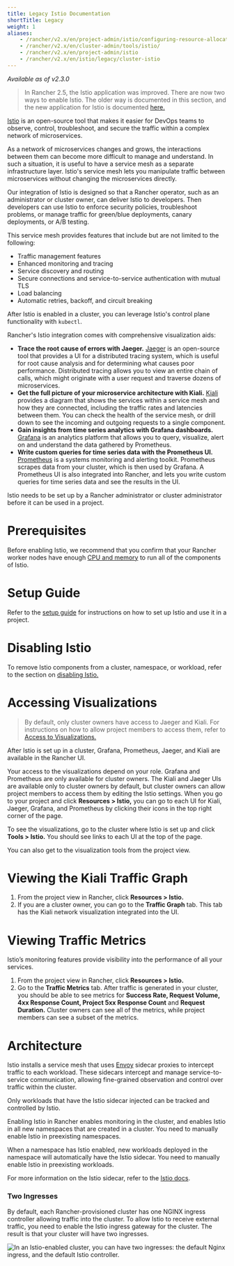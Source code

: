 ```yaml
---
title: Legacy Istio Documentation
shortTitle: Legacy
weight: 1
aliases:
    - /rancher/v2.x/en/project-admin/istio/configuring-resource-allocations/
    - /rancher/v2.x/en/cluster-admin/tools/istio/
    - /rancher/v2.x/en/project-admin/istio
    - /rancher/v2.x/en/istio/legacy/cluster-istio
---
```

_Available as of v2.3.0_

> In Rancher 2.5, the Istio application was improved. There are now two ways to enable Istio. The older way is documented in this section, and the new application for Istio is documented [here.]({{<baseurl>}}/rancher/v2.x/en/istio)

[Istio](https://istio.io/) is an open-source tool that makes it easier for DevOps teams to observe, control, troubleshoot, and secure the traffic within a complex network of microservices.

As a network of microservices changes and grows, the interactions between them can become more difficult to manage and understand. In such a situation, it is useful to have a service mesh as a separate infrastructure layer. Istio's service mesh lets you manipulate traffic between microservices without changing the microservices directly.

Our integration of Istio is designed so that a Rancher operator, such as an administrator or cluster owner, can deliver Istio to developers. Then developers can use Istio to enforce security policies, troubleshoot problems, or manage traffic for green/blue deployments, canary deployments, or A/B testing.

This service mesh provides features that include but are not limited to the following:

- Traffic management features
- Enhanced monitoring and tracing
- Service discovery and routing
- Secure connections and service-to-service authentication with mutual TLS
- Load balancing
- Automatic retries, backoff, and circuit breaking

After Istio is enabled in a cluster, you can leverage Istio's control plane functionality with `kubectl`.

Rancher's Istio integration comes with comprehensive visualization aids:

- **Trace the root cause of errors with Jaeger.** [Jaeger](https://www.jaegertracing.io/) is an open-source tool that provides a UI for a distributed tracing system, which is useful for root cause analysis and for determining what causes poor performance. Distributed tracing allows you to view an entire chain of calls, which might originate with a user request and traverse dozens of microservices.
- **Get the full picture of your microservice architecture with Kiali.** [Kiali](https://www.kiali.io/) provides a diagram that shows the services within a service mesh and how they are connected, including the traffic rates and latencies between them. You can check the health of the service mesh, or drill down to see the incoming and outgoing requests to a single component.
- **Gain insights from time series analytics with Grafana dashboards.** [Grafana](https://grafana.com/) is an analytics platform that allows you to query, visualize, alert on and understand the data gathered by Prometheus.
- **Write custom queries for time series data with the Prometheus UI.** [Prometheus](https://prometheus.io/) is a systems monitoring and alerting toolkit. Prometheus scrapes data from your cluster, which is then used by Grafana. A Prometheus UI is also integrated into Rancher, and lets you write custom queries for time series data and see the results in the UI.


Istio needs to be set up by a Rancher administrator or cluster administrator before it can be used in a project.

# Prerequisites

Before enabling Istio, we recommend that you confirm that your Rancher worker nodes have enough [CPU and memory]({{<baseurl>}}/rancher/v2.x/en/cluster-admin/tools/istio/resources) to run all of the components of Istio.

# Setup Guide

Refer to the [setup guide]({{<baseurl>}}/rancher/v2.x/en/cluster-admin/tools/istio/setup) for instructions on how to set up Istio and use it in a project.

# Disabling Istio

To remove Istio components from a cluster, namespace, or workload, refer to the section on [disabling Istio.]({{<baseurl>}}/rancher/v2.x/en/cluster-admin/tools/istio/disabling-istio)

# Accessing Visualizations

> By default, only cluster owners have access to Jaeger and Kiali. For instructions on how to allow project members to access them, refer to [Access to Visualizations.]({{<baseurl>}}/rancher/v2.x/en/cluster-admin/tools/istio/rbac/#access-to-visualizations)

After Istio is set up in a cluster, Grafana, Prometheus, Jaeger, and Kiali are available in the Rancher UI.

Your access to the visualizations depend on your role. Grafana and Prometheus are only available for cluster owners. The Kiali and Jaeger UIs are available only to cluster owners by default, but cluster owners can allow project members to access them by editing the Istio settings. When you go to your project and click **Resources > Istio,** you can go to each UI for Kiali, Jaeger, Grafana, and Prometheus by clicking their icons in the top right corner of the page.

To see the visualizations, go to the cluster where Istio is set up and click **Tools > Istio.** You should see links to each UI at the top of the page.

You can also get to the visualization tools from the project view.

# Viewing the Kiali Traffic Graph

1. From the project view in Rancher, click **Resources > Istio.**
1. If you are a cluster owner, you can go to the **Traffic Graph** tab. This tab has the Kiali network visualization integrated into the UI.

# Viewing Traffic Metrics

Istio’s monitoring features provide visibility into the performance of all your services.

1. From the project view in Rancher, click **Resources > Istio.**
1. Go to the **Traffic Metrics** tab. After traffic is generated in your cluster, you should be able to see metrics for **Success Rate, Request Volume, 4xx Response Count, Project 5xx Response Count** and **Request Duration.** Cluster owners can see all of the metrics, while project members can see a subset of the metrics.

# Architecture

Istio installs a service mesh that uses [Envoy](https://www.envoyproxy.io/learn/service-mesh) sidecar proxies to intercept traffic to each workload. These sidecars intercept and manage service-to-service communication, allowing fine-grained observation and control over traffic within the cluster.

Only workloads that have the Istio sidecar injected can be tracked and controlled by Istio.

Enabling Istio in Rancher enables monitoring in the cluster, and enables Istio in all new namespaces that are created in a cluster. You need to manually enable Istio in preexisting namespaces.

When a namespace has Istio enabled, new workloads deployed in the namespace will automatically have the Istio sidecar. You need to manually enable Istio in preexisting workloads.

For more information on the Istio sidecar, refer to the [Istio docs](https://istio.io/docs/setup/kubernetes/additional-setup/sidecar-injection/).

### Two Ingresses

By default, each Rancher-provisioned cluster has one NGINX ingress controller allowing traffic into the cluster. To allow Istio to receive external traffic, you need to enable the Istio ingress gateway for the cluster. The result is that your cluster will have two ingresses.

![In an Istio-enabled cluster, you can have two ingresses: the default Nginx ingress, and the default Istio controller.]({{<baseurl>}}/img/rancher/istio-ingress.svg)